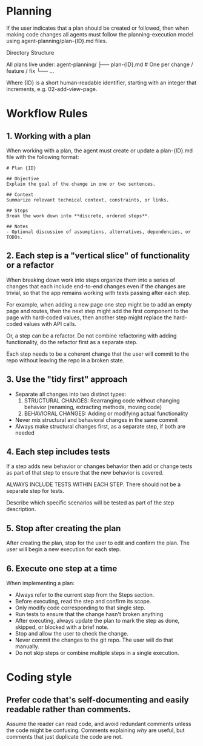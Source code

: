 # Planning

If the user indicates that a plan should be created or followed, then when making code changes all agents must follow the planning-execution model using agent-planning/plan-{ID}.md files.

Directory Structure

All plans live under:
agent-planning/
  ├── plan-{ID}.md      # One per change / feature / fix
  └── ...

Where {ID} is a short human-readable identifier, starting with an integer that increments, e.g. 02-add-view-page.

# Workflow Rules

## 1. Working with a plan

When working with a plan, the agent must create or update a plan-{ID}.md file with the following format:

```
# Plan {ID}

## Objective
Explain the goal of the change in one or two sentences.

## Context
Summarize relevant technical context, constraints, or links.

## Steps
Break the work down into **discrete, ordered steps**.

## Notes
- Optional discussion of assumptions, alternatives, dependencies, or TODOs.

```

## 2. Each step is a "vertical slice" of functionality or a refactor

When breaking down work into steps organize them into a series of changes that each include end-to-end changes even if the changes are trivial, so that the app remains working with tests passing after each step. 

For example, when adding a new page one step might be to add an empty page and routes, then the next step might add the first component to the page with hard-coded values, then another step might replace the hard-coded values with API calls.

Or, a step can be a refactor. Do not combine refactoring with adding functionality, do the refactor first as a separate step.

Each step needs to be a coherent change that the user will commit to the repo without leaving the repo in a broken state.

## 3. Use the "tidy first" approach

- Separate all changes into two distinct types:
    1. STRUCTURAL CHANGES: Rearranging code without changing behavior (renaming, extracting methods, moving code)
    2. BEHAVIORAL CHANGES: Adding or modifying actual functionality
- Never mix structural and behavioral changes in the same commit
- Always make structural changes first, as a separate step, if both are needed

## 4. Each step includes tests

If a step adds new behavior or changes behavior then add or change tests as part of that step to ensure that the new behavior is covered.

ALWAYS INCLUDE TESTS WITHIN EACH STEP. There should not be a separate step for tests.

Describe which specific scenarios will be tested as part of the step description.

## 5. Stop after creating the plan

After creating the plan, stop for the user to edit and confirm the plan. The user will begin a new execution for each step.

## 6. Execute one step at a time

When implementing a plan:
- Always refer to the current step from the Steps section.
- Before executing, read the step and confirm its scope.
- Only modify code corresponding to that single step.
- Run tests to ensure that the change hasn't broken anything
- After executing, always update the plan to mark the step as done, skipped, or blocked with a brief note.
- Stop and allow the user to check the change.
- Never commit the changes to the git repo. The user will do that manually.
- Do not skip steps or combine multiple steps in a single execution.

# Coding style

## Prefer code that's self-documenting and easily readable rather than comments.

Assume the reader can read code, and avoid redundant comments unless the code might be confusing. Comments explaining _why_ are useful, but comments that just duplicate the code are not.
